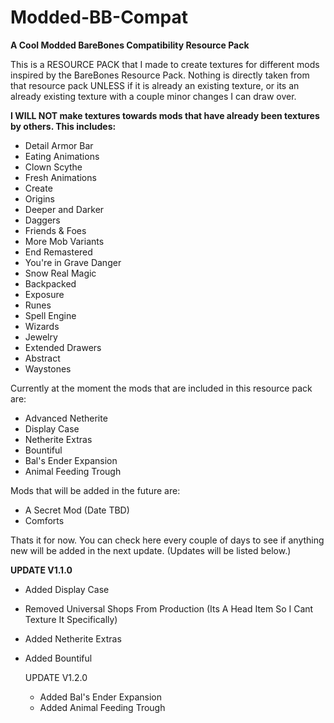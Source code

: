 # Modded-BB-Compat
**A Cool Modded BareBones Compatibility Resource Pack**

This is a RESOURCE PACK that I made to create textures for different mods inspired by the BareBones Resource Pack. Nothing is directly taken from that resource pack UNLESS if it is already an existing texture, or its an already existing texture with a couple minor changes I can draw over.

**I WILL NOT make textures towards mods that have already been textures by others. This includes:**
- Detail Armor Bar
- Eating Animations
- Clown Scythe
- Fresh Animations
- Create
- Origins
- Deeper and Darker
- Daggers
- Friends & Foes
- More Mob Variants
- End Remastered
- You're in Grave Danger
- Snow Real Magic
- Backpacked
- Exposure
- Runes
- Spell Engine
- Wizards
- Jewelry
- Extended Drawers
- Abstract
- Waystones

Currently at the moment the mods that are included in this resource pack are:
- Advanced Netherite
- Display Case
- Netherite Extras
- Bountiful
- Bal's Ender Expansion
- Animal Feeding Trough

Mods that will be added in the future are:
- A Secret Mod (Date TBD)
- Comforts

Thats it for now. You can check here every couple of days to see if anything new will be added in the next update. (Updates will be listed below.)

**UPDATE V1.1.0**
- Added Display Case
- Removed Universal Shops From Production (Its A Head Item So I Cant Texture It Specifically)
- Added Netherite Extras
- Added Bountiful

  UPDATE V1.2.0
  - Added Bal's Ender Expansion
  - Added Animal Feeding Trough
